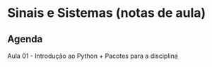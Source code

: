 # Sinais e Sistemas (notas de aula)

## Agenda

Aula  01 - Introdução ao Python + Pacotes para a disciplina
